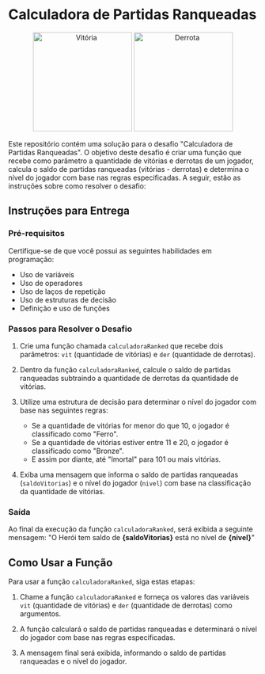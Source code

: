 # Calculadora de Partidas Ranqueadas

<p align="center">
  <img src="https://media.giphy.com/media/v1.Y2lkPTc5MGI3NjExMXA5ZHVwZ2J2d2pxODZhdXhiYmN4MG4wMzdva2U2dmt6d2hsMWp5ZSZlcD12MV9pbnRlcm5hbF9naWZfYnlfaWQmY3Q9cw/l2Sq8V0P7o1Ly0cX6/giphy.gif" alt="Vitória" width="200" height="200">
  <img src="https://media.giphy.com/media/l2Sq6NfZQWh9r9a5q/giphy.gif" alt="Derrota" width="200" height="200">
</p>


Este repositório contém uma solução para o desafio "Calculadora de Partidas Ranqueadas". O objetivo deste desafio é criar uma função que recebe como parâmetro a quantidade de vitórias e derrotas de um jogador, calcula o saldo de partidas ranqueadas (vitórias - derrotas) e determina o nível do jogador com base nas regras especificadas. A seguir, estão as instruções sobre como resolver o desafio:

## Instruções para Entrega

### Pré-requisitos
Certifique-se de que você possui as seguintes habilidades em programação:

- Uso de variáveis
- Uso de operadores
- Uso de laços de repetição
- Uso de estruturas de decisão
- Definição e uso de funções

### Passos para Resolver o Desafio

1. Crie uma função chamada `calculadoraRanked` que recebe dois parâmetros: `vit` (quantidade de vitórias) e `der` (quantidade de derrotas).

2. Dentro da função `calculadoraRanked`, calcule o saldo de partidas ranqueadas subtraindo a quantidade de derrotas da quantidade de vitórias.

3. Utilize uma estrutura de decisão para determinar o nível do jogador com base nas seguintes regras:
   - Se a quantidade de vitórias for menor do que 10, o jogador é classificado como "Ferro".
   - Se a quantidade de vitórias estiver entre 11 e 20, o jogador é classificado como "Bronze".
   - E assim por diante, até "Imortal" para 101 ou mais vitórias.

4. Exiba uma mensagem que informa o saldo de partidas ranqueadas (`saldoVitorias`) e o nível do jogador (`nivel`) com base na classificação da quantidade de vitórias.

### Saída

Ao final da execução da função `calculadoraRanked`, será exibida a seguinte mensagem:
"O Herói tem saldo de **{saldoVitorias}** está no nível de **{nivel}**"

## Como Usar a Função

Para usar a função `calculadoraRanked`, siga estas etapas:

1. Chame a função `calculadoraRanked` e forneça os valores das variáveis `vit` (quantidade de vitórias) e `der` (quantidade de derrotas) como argumentos.

2. A função calculará o saldo de partidas ranqueadas e determinará o nível do jogador com base nas regras especificadas.

3. A mensagem final será exibida, informando o saldo de partidas ranqueadas e o nível do jogador.


